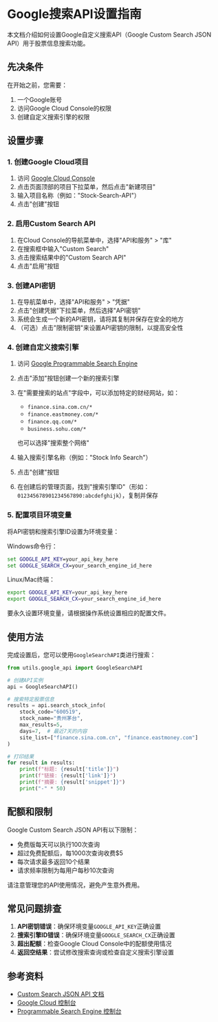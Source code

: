 # Google搜索API设置指南

本文档介绍如何设置Google自定义搜索API（Google Custom Search JSON API）用于股票信息搜索功能。

## 先决条件

在开始之前，您需要：

1. 一个Google账号
2. 访问Google Cloud Console的权限
3. 创建自定义搜索引擎的权限

## 设置步骤

### 1. 创建Google Cloud项目

1. 访问 [Google Cloud Console](https://console.cloud.google.com/)
2. 点击页面顶部的项目下拉菜单，然后点击"新建项目"
3. 输入项目名称（例如："Stock-Search-API"）
4. 点击"创建"按钮

### 2. 启用Custom Search API

1. 在Cloud Console的导航菜单中，选择"API和服务" > "库"
2. 在搜索框中输入"Custom Search"
3. 点击搜索结果中的"Custom Search API"
4. 点击"启用"按钮

### 3. 创建API密钥

1. 在导航菜单中，选择"API和服务" > "凭据"
2. 点击"创建凭据"下拉菜单，然后选择"API密钥"
3. 系统会生成一个新的API密钥，请将其复制并保存在安全的地方
4. （可选）点击"限制密钥"来设置API密钥的限制，以提高安全性

### 4. 创建自定义搜索引擎

1. 访问 [Google Programmable Search Engine](https://programmablesearchengine.google.com/cse/all)
2. 点击"添加"按钮创建一个新的搜索引擎
3. 在"需要搜索的站点"字段中，可以添加特定的财经网站，如：
   - `finance.sina.com.cn/*`
   - `finance.eastmoney.com/*`
   - `finance.qq.com/*`
   - `business.sohu.com/*`
   
   也可以选择"搜索整个网络"
4. 输入搜索引擎名称（例如："Stock Info Search"）
5. 点击"创建"按钮
6. 在创建后的管理页面，找到"搜索引擎ID"（形如：`012345678901234567890:abcdefghijk`），复制并保存

### 5. 配置项目环境变量

将API密钥和搜索引擎ID设置为环境变量：

Windows命令行：
```cmd
set GOOGLE_API_KEY=your_api_key_here
set GOOGLE_SEARCH_CX=your_search_engine_id_here
```

Linux/Mac终端：
```bash
export GOOGLE_API_KEY=your_api_key_here
export GOOGLE_SEARCH_CX=your_search_engine_id_here
```

要永久设置环境变量，请根据操作系统设置相应的配置文件。

## 使用方法

完成设置后，您可以使用`GoogleSearchAPI`类进行搜索：

```python
from utils.google_api import GoogleSearchAPI

# 创建API实例
api = GoogleSearchAPI()

# 搜索特定股票信息
results = api.search_stock_info(
    stock_code="600519", 
    stock_name="贵州茅台",
    max_results=5,
    days=7,  # 最近7天的内容
    site_list=["finance.sina.com.cn", "finance.eastmoney.com"]
)

# 打印结果
for result in results:
    print(f"标题: {result['title']}")
    print(f"链接: {result['link']}")
    print(f"摘要: {result['snippet']}")
    print("-" * 50)
```

## 配额和限制

Google Custom Search JSON API有以下限制：

- 免费版每天可以执行100次查询
- 超过免费配额后，每1000次查询收费$5
- 每次请求最多返回10个结果
- 请求频率限制为每用户每秒10次查询

请注意管理您的API使用情况，避免产生意外费用。

## 常见问题排查

1. **API密钥错误**：确保环境变量`GOOGLE_API_KEY`正确设置
2. **搜索引擎ID错误**：确保环境变量`GOOGLE_SEARCH_CX`正确设置
3. **超出配额**：检查Google Cloud Console中的配额使用情况
4. **返回空结果**：尝试修改搜索查询或检查自定义搜索引擎设置

## 参考资料

- [Custom Search JSON API 文档](https://developers.google.com/custom-search/v1/overview)
- [Google Cloud 控制台](https://console.cloud.google.com/)
- [Programmable Search Engine 控制台](https://programmablesearchengine.google.com/) 